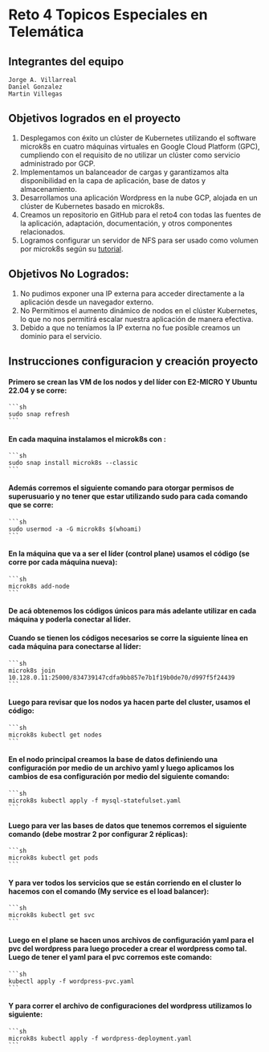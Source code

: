 # Reto 4 Topicos Especiales en Telemática

## Integrantes del equipo
	Jorge A. Villarreal
 	Daniel Gonzalez
  	Martin Villegas

## Objetivos logrados en el proyecto

1. Desplegamos con éxito un clúster de Kubernetes utilizando el software microk8s en cuatro máquinas virtuales en Google Cloud Platform (GPC), cumpliendo con el requisito de no utilizar un clúster como servicio administrado por GCP.
2. Implementamos un balanceador de cargas y garantizamos alta disponibilidad en la capa de aplicación, base de datos y almacenamiento.
3. Desarrollamos una aplicación Wordpress en la nube GCP, alojada en un clúster de Kubernetes basado en microk8s.
4. Creamos un repositorio en GitHub para el reto4 con todas las fuentes de la aplicación, adaptación, documentación, y otros componentes relacionados.
5. Logramos configurar un servidor de NFS para ser usado como volumen por microk8s según su [tutorial](https://microk8s.io/docs/nfs).

## Objetivos No Logrados:
1. No pudimos exponer una IP externa para acceder directamente a la aplicación desde un navegador externo.
2. No Permitimos el aumento dinámico de nodos en el clúster Kubernetes, lo que no nos permitirá escalar nuestra aplicación de manera efectiva.
3. Debido a que no teníamos la IP externa no fue posible creamos un dominio para el servicio.





## Instrucciones configuracion y creación proyecto

#### Primero se crean las VM de los nodos y del líder con E2-MICRO Y Ubuntu 22.04 y se corre:
    ```sh
	sudo snap refresh
    ```
	
#### En cada maquina instalamos el microk8s con : 
    ```sh
	sudo snap install microk8s --classic
    ```

#### Además corremos el siguiente comando para otorgar permisos de superusuario y no tener que estar utilizando sudo para cada comando que se corre:
	```sh
    sudo usermod -a -G microk8s $(whoami)
    ```

#### En la máquina que va a ser el líder (control plane) usamos el código (se corre por cada máquina nueva): 
    ```sh
	microk8s add-node
    ```
	
#### De acá obtenemos los códigos únicos para más adelante utilizar en cada máquina y poderla conectar al líder.


#### Cuando se tienen los códigos necesarios se corre la siguiente línea en cada máquina para conectarse al líder:
    ```sh
	microk8s join 10.128.0.11:25000/834739147cdfa9bb857e7b1f19b0de70/d997f5f24439
    ```


#### Luego para revisar que los nodos ya hacen parte del cluster, usamos el código:
    ```sh
	microk8s kubectl get nodes
    ```


#### En el nodo principal creamos la base de datos definiendo una configuración por medio de un archivo yaml y luego aplicamos los cambios de esa configuración por medio del siguiente comando: 
    ```sh
	microk8s kubectl apply -f mysql-statefulset.yaml
    ```


#### Luego para ver las bases de datos que tenemos corremos el siguiente comando (debe mostrar 2 por configurar 2 réplicas):
    ```sh
	microk8s kubectl get pods
    ```


#### Y para ver todos los servicios que se están corriendo en el cluster lo hacemos con el comando (My service es el load balancer):
    ```sh
	microk8s kubectl get svc
    ```


#### Luego en el plane se hacen unos archivos de configuración yaml para el pvc del wordpress para luego proceder a crear el wordpress como tal. Luego de tener el yaml para el pvc corremos este comando:
    ```sh
	kubectl apply -f wordpress-pvc.yaml
    ```

#### Y para correr el archivo de configuraciones del wordpress utilizamos lo siguiente:
    ```sh
	microk8s kubectl apply -f wordpress-deployment.yaml
    ```
